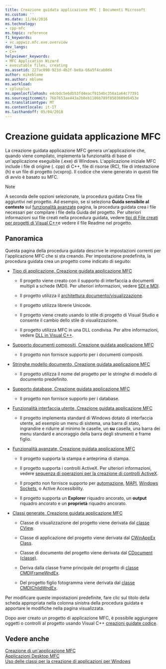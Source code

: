 ```yaml
---
title: Creazione guidata applicazione MFC | Documenti Microsoft
ms.custom: ''
ms.date: 11/04/2016
ms.technology:
- cpp-mfc
ms.topic: reference
f1_keywords:
- vc.appwiz.mfc.exe.overview
dev_langs:
- C++
helpviewer_keywords:
- MFC Application Wizard
- executable files, creating
ms.assetid: 227ac090-921d-4b2f-be0a-66a5f4cab0d4
author: mikeblome
ms.author: mblome
ms.workload:
- cplusplus
ms.openlocfilehash: e4cbdc5e6db53fd4eacf9154bc356a1a64c77391
ms.sourcegitcommit: 76b7653ae443a2b8eb1186b789f8503609d6453e
ms.translationtype: MT
ms.contentlocale: it-IT
ms.lasthandoff: 05/04/2018
---
```

# <a name="mfc-application-wizard"></a>Creazione guidata applicazione MFC
La creazione guidata applicazione MFC genera un'applicazione che, quando viene compilato, implementa la funzionalità di base di un'applicazione eseguibile (.exe) di Windows. L'applicazione iniziale MFC include i file di origine (. cpp) di C++, file di risorse (RC), file di intestazione (h) e un file di progetto (vcxproj). Il codice che viene generato in questi file di avvio è basato su MFC.  
  
> [!NOTE]
>  A seconda delle opzioni selezionate, la procedura guidata Crea file aggiuntivi nel progetto. Ad esempio, se si seleziona **Guida sensibile al contesto** sul [funzionalità avanzate](../../mfc/reference/advanced-features-mfc-application-wizard.md) pagina, la procedura guidata crea i file necessari per compilare i file della Guida del progetto. Per ulteriori informazioni sui file creati nella procedura guidata, vedere [tipi di File creati per progetti di Visual C++](../../ide/file-types-created-for-visual-cpp-projects.md)e vedere il file Readme nel progetto.  
  
## <a name="overview"></a>Panoramica  
 Questa pagina della procedura guidata descrive le impostazioni correnti per l'applicazione MFC che si sta creando. Per impostazione predefinita, la procedura guidata crea un progetto come indicato di seguito:  
  
-   [Tipo di applicazione, Creazione guidata applicazione MFC](../../mfc/reference/application-type-mfc-application-wizard.md)  
  
    -   Il progetto viene creato con il supporto di interfaccia a documenti multipli a schede (MDI). Per ulteriori informazioni, vedere [SDI e MDI](../../mfc/sdi-and-mdi.md).  
  
    -   Il progetto utilizza il [architettura documento/visualizzazione](../../mfc/document-view-architecture.md).  
  
    -   Il progetto utilizza librerie Unicode.  
  
    -   Il progetto viene creato usando lo stile di progetto di Visual Studio e consente il cambio dello stile di visualizzazione.  
  
    -   Il progetto utilizza MFC in una DLL condivisa. Per altre informazioni, vedere [DLL in Visual C++](../../build/dlls-in-visual-cpp.md).  
  
-   [Supporto documenti compositi, Creazione guidata applicazione MFC](../../mfc/reference/compound-document-support-mfc-application-wizard.md)  
  
    -   Il progetto non fornisce supporto per i documenti compositi.  
  
-   [Stringhe modello documento, Creazione guidata applicazione MFC](../../mfc/reference/document-template-strings-mfc-application-wizard.md)  
  
    -   Il progetto utilizza il nome del progetto per le stringhe di modello di documento predefinito.  
  
-   [Supporto database, Creazione guidata applicazione MFC](../../mfc/reference/database-support-mfc-application-wizard.md)  
  
    -   Il progetto non fornisce supporto per i database.  
  
-   [Funzionalità interfaccia utente, Creazione guidata applicazione MFC](../../mfc/reference/user-interface-features-mfc-application-wizard.md)  
  
    -   Il progetto implementa standard di Windows dotato di interfaccia utente, ad esempio un menu di sistema, una barra di stato, ingrandire e ridurre al minimo le caselle, un **su** casella, una barra dei menu standard e ancoraggio della barra degli strumenti e frame figlio.  
  
-   [Funzionalità avanzate, Creazione guidata applicazione MFC](../../mfc/reference/advanced-features-mfc-application-wizard.md)  
  
    -   Il progetto supporta la stampa e anteprima di stampa.  
  
    -   Il progetto supporta i controlli ActiveX. Per ulteriori informazioni, vedere [sequenza di operazioni per la creazione di controlli ActiveX](../../mfc/sequence-of-operations-for-creating-activex-controls.md).  
  
    -   Il progetto non fornisce supporto per [automazione](../../mfc/automation.md), [MAPI](../../mfc/mapi-support-in-mfc.md), [Windows Sockets](../../mfc/windows-sockets-in-mfc.md), o Active Accessibility.  
  
    -   Il progetto supporta un **Explorer** riquadro ancorato, un **output** riquadro ancorato e un **proprietà** riquadro ancorato.  
  
-   [Classi generate, Creazione guidata applicazione MFC](../../mfc/reference/generated-classes-mfc-application-wizard.md)  
  
    -   Classe di visualizzazione del progetto viene derivata dal [classe CView](../../mfc/reference/cview-class.md).  
  
    -   Classe di applicazione del progetto viene derivata dal [CWinAppEx Class](../../mfc/reference/cwinappex-class.md).  
  
    -   Classe di documento del progetto viene derivata dal [CDocument (classe)](../../mfc/reference/cdocument-class.md).  
  
    -   Deriva dalla classe frame principale del progetto di [classe CMDIFrameWndEx](../../mfc/reference/cmdiframewndex-class.md).  
  
    -   Del progetto figlio fotogramma viene derivata dal [classe CMDIChildWndEx](../../mfc/reference/cmdichildwndex-class.md).  
  
 Per modificare queste impostazioni predefinite, fare clic sul titolo della scheda appropriata nella colonna sinistra della procedura guidata e apportare le modifiche nella pagina visualizzata.  
  
 Dopo aver creato un progetto di applicazione MFC, è possibile aggiungere oggetti o controlli al progetto usando Visual C++ [creazioni guidate codice](../../ide/adding-functionality-with-code-wizards-cpp.md).  
  
## <a name="see-also"></a>Vedere anche  
 [Creazione di un'applicazione MFC](../../mfc/reference/creating-an-mfc-application.md)   
 [Applicazioni Desktop MFC](../../mfc/mfc-desktop-applications.md)   
 [Uso delle classi per la creazione di applicazioni per Windows](../../mfc/using-the-classes-to-write-applications-for-windows.md)
